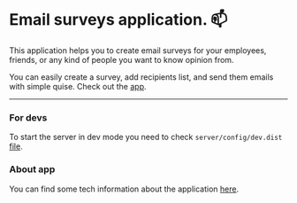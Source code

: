 # Email surveys application. :mailbox:

This application helps you to create email surveys for your employees, friends, or any kind of people you want to know
opinion from.

You can easily create a survey, add recipients list, and send them emails with simple quise.
Check out the [app][1].

---
### For devs
To start the server in dev mode you need to check `server/config/dev.dist` [file][2].

### About app
You can find some tech information about the application [here][3].

[1]: https://olehbondaruk-emaily-server.herokuapp.com/
[2]: server/config/dev.dist
[3]: info/different.stuff.md